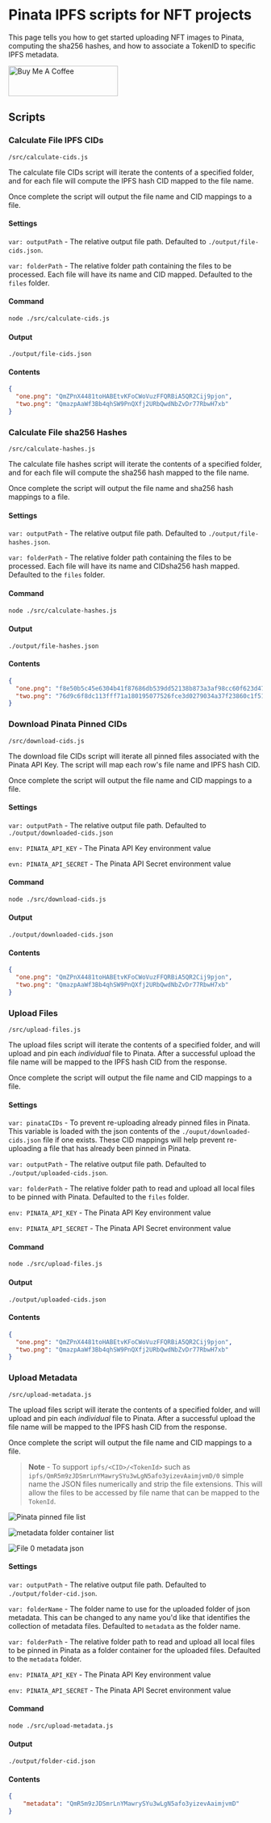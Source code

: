 # Pinata IPFS scripts for NFT projects

This page tells you how to get started uploading NFT images to Pinata, computing the sha256 hashes, and how to associate a TokenID to specific IPFS metadata.

<a href="https://www.buymeacoffee.com/coderrob" target="_blank"><img src="https://cdn.buymeacoffee.com/buttons/v2/default-green.png" alt="Buy Me A Coffee" style="height: 60px !important;width: 217px !important;" ></a>

## Scripts

### Calculate File IPFS CIDs

`/src/calculate-cids.js`

The calculate file CIDs script will iterate the contents of a specified folder, and for each file will compute the IPFS hash CID mapped to the file name.

Once complete the script will output the file name and CID mappings to a file.

#### Settings

`var: outputPath` - The relative output file path. Defaulted to `./output/file-cids.json`.

`var: folderPath` - The relative folder path containing the files to be processed. Each file will have its name and CID mapped. Defaulted to the `files` folder.

#### Command

```bash
node ./src/calculate-cids.js
```

#### Output

`./output/file-cids.json`

#### Contents

```json
{
  "one.png": "QmZPnX4481toHABEtvKFoCWoVuzFFQRBiA5QR2Cij9pjon",
  "two.png": "QmazpAaWf3Bb4qhSW9PnQXfj2URbQwdNbZvDr77RbwH7xb"
}
```

### Calculate File sha256 Hashes

`/src/calculate-hashes.js`

The calculate file hashes script will iterate the contents of a specified folder, and for each file will compute the sha256 hash mapped to the file name.

Once complete the script will output the file name and sha256 hash mappings to a file.

#### Settings

`var: outputPath` - The relative output file path. Defaulted to `./output/file-hashes.json`.

`var: folderPath` - The relative folder path containing the files to be processed. Each file will have its name and CIDsha256 hash mapped. Defaulted to the `files` folder.

#### Command

```bash
node ./src/calculate-hashes.js
```

#### Output

`./output/file-hashes.json`

#### Contents

```json
{
  "one.png": "f8e50b5c45e6304b41f87686db539dd52138b873a3af98cc60f623d47a133df2",
  "two.png": "76d9c6f8dc113fff71a180195077526fce3d0279034a37f23860c1f519512e94"
}
```

### Download Pinata Pinned CIDs

`/src/download-cids.js`

The download file CIDs script will iterate all pinned files associated with the Pinata API Key. The script will map each row's file name and IPFS hash CID.

Once complete the script will output the file name and CID mappings to a file.

#### Settings

`var: outputPath` - The relative output file path. Defaulted to `./output/downloaded-cids.json`

`env: PINATA_API_KEY` - The Pinata API Key environment value

`evn: PINATA_API_SECRET` - The Pinata API Secret environment value

#### Command

```bash
node ./src/download-cids.js
```

#### Output

`./output/downloaded-cids.json`

#### Contents

```json
{
  "one.png": "QmZPnX4481toHABEtvKFoCWoVuzFFQRBiA5QR2Cij9pjon",
  "two.png": "QmazpAaWf3Bb4qhSW9PnQXfj2URbQwdNbZvDr77RbwH7xb"
}
```

### Upload Files

`/src/upload-files.js`

The upload files script will iterate the contents of a specified folder, and will upload and pin each _individual_ file to Pinata. After a successful upload the file name will be mapped to the IPFS hash CID from the response.

Once complete the script will output the file name and CID mappings to a file.

#### Settings

`var: pinataCIDs` - To prevent re-uploading already pinned files in Pinata. This variable is loaded with the json contents of the `./ouput/downloaded-cids.json` file if one exists. These CID mappings will help prevent re-uploading a file that has already been pinned in Pinata.

`var: outputPath` - The relative output file path. Defaulted to `./output/uploaded-cids.json`.

`var: folderPath` - The relative folder path to read and upload all local files to be pinned with Pinata.  Defaulted to the `files` folder.

`env: PINATA_API_KEY` - The Pinata API Key environment value

`env: PINATA_API_SECRET` - The Pinata API Secret environment value

#### Command

```bash
node ./src/upload-files.js
```

#### Output

`./output/uploaded-cids.json`

#### Contents

```json
{
  "one.png": "QmZPnX4481toHABEtvKFoCWoVuzFFQRBiA5QR2Cij9pjon",
  "two.png": "QmazpAaWf3Bb4qhSW9PnQXfj2URbQwdNbZvDr77RbwH7xb"
}
```

### Upload Metadata

`/src/upload-metadata.js`

The upload files script will iterate the contents of a specified folder, and will upload and pin each _individual_ file to Pinata. After a successful upload the file name will be mapped to the IPFS hash CID from the response.

Once complete the script will output the file name and CID mappings to a file.

> **Note** - To support `ipfs/<CID>/<TokenId>` such as `ipfs/QmR5m9zJDSmrLnYMawrySYu3wLgN5afo3yizevAaimjvmD/0` simple name the JSON files numerically and strip the file extensions. This will allow the files to be accessed by file name that can be mapped to the `TokenId`.

![Pinata pinned file list](https://github.com/Coderrob/nft-pinata-bulk-upload/tree/master/img/pinned-list.png)

![metadata folder container list](https://github.com/Coderrob/nft-pinata-bulk-upload/tree/master/img/metadata-list.png)

![File 0 metadata json](https://github.com/Coderrob/nft-pinata-bulk-upload/tree/master/img/metadata-0.png)

#### Settings

`var: outputPath` - The relative output file path. Defaulted to `./output/folder-cid.json`.

`var: folderName` - The folder name to use for the uploaded folder of json metadata. This can be changed to any name you'd like that identifies the collection of metadata files.  Defaulted to `metadata` as the folder name.

`var: folderPath` - The relative folder path to read and upload all local files to be pinned in Pinata as a folder container for the uploaded files. Defaulted to the `metadata` folder.

`env: PINATA_API_KEY` - The Pinata API Key environment value

`env: PINATA_API_SECRET` - The Pinata API Secret environment value

#### Command

```bash
node ./src/upload-metadata.js
```

#### Output

`./output/folder-cid.json`

#### Contents

```json
{ 
    "metadata": "QmR5m9zJDSmrLnYMawrySYu3wLgN5afo3yizevAaimjvmD" 
}
```
